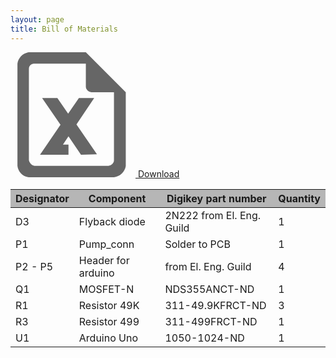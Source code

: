 ```yaml
---
layout: page
title: Bill of Materials
---
```

<link rel="stylesheet" type="text/css" media="all" href="style.css" />
<div>
    <a href="http://tiberiog.cacsite.com/tiberiog.cacsite.com/xiao/DigiFab_PCB_BOM_1.1.xlsx">
    <svg t="1553640683255" class="icon" style="" viewBox="0 0 1024 1024" version="1.1" xmlns="http://www.w3.org/2000/svg" p-id="1158" xmlns:xlink="http://www.w3.org/1999/xlink" width="200" height="200"><defs><style type="text/css"></style></defs><path d="M847.644444 1024H150.755556c-48.355556-5.688889-88.177778-42.666667-93.866667-93.866667V93.866667C62.577778 45.511111 102.4 5.688889 150.755556 0h466.488888l327.111112 327.111111v605.866667c-8.533333 48.355556-48.355556 85.333333-96.711112 91.022222z m0-696.888889h-184.888888c-25.6-2.844444-45.511111-22.755556-45.511112-45.511111V93.866667H196.266667c-25.6-2.844444-45.511111 17.066667-45.511111 42.666666v748.088889c5.688889 22.755556 22.755556 42.666667 45.511111 45.511111h605.866666c25.6-2.844444 45.511111-22.755556 45.511111-45.511111V327.111111z m-270.222222 512l-102.4-150.755555-45.511111 68.266666h45.511111v82.488889H241.777778l167.822222-244.622222-150.755556-219.022222h125.155556l88.177778 128 88.177778-128h125.155555L540.444444 591.644444l167.822223 244.622223-130.844445 2.844444z" fill="#666666" p-id="1159"></path></svg>
    Download</a>
</div>
<table class="tableizer-table">
<thead><tr style="background-color:rgba(165,165,165,0.8)"><th>Designator</th><th>Component</th><th>Digikey part number</th><th>Quantity</th></tr></thead><tbody>
 <tr><td>D3</td><td>Flyback diode</td><td>2N222 from El. Eng. Guild</td><td>1</td></tr>
 <tr><td>P1</td><td>Pump_conn</td><td>Solder to PCB</td><td>1</td></tr>
 <tr><td>P2 - P5</td><td>Header for arduino</td><td>from El. Eng. Guild</td><td>4</td></tr>
 <tr><td>Q1</td><td>MOSFET-N</td><td>NDS355ANCT-ND</td><td>1</td></tr>
 <tr><td>R1</td><td>Resistor 49K</td><td>311-49.9KFRCT-ND</td><td>3</td></tr>
 <tr><td>R3</td><td>Resistor 499</td><td>311-499FRCT-ND</td><td>1</td></tr>
 <tr><td>U1</td><td>Arduino Uno</td><td>1050-1024-ND</td><td>1</td></tr>
</tbody></table>
